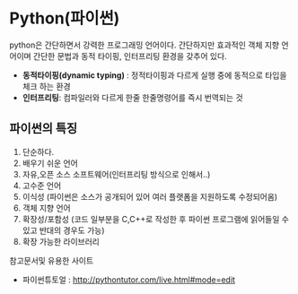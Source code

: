 Python(파이썬)
=============
python은 간단하면서 강력한 프로그래밍 언어이다. 간단하지만 효과적인 객체 지향 언어이며 간단한 문법과 동적 타이핑, 인터프리팅 환경을 갖추어 있다.

* __동적타이핑(dynamic typing)__ : 정적타이핑과 다르게 실행 중에 동적으로 타입을 체크 하는 환경
* __인터프리팅__: 컴파일러와 다르게 한줄 한줄명령어를 즉시 번역되는 것

## 파이썬의 특징

1. 단순하다.
2. 배우기 쉬운 언어
3. 자유,오픈 소스 소프트웨어(인터프리팅 방식으로 인해서..)
4. 고수준 언어
5. 이식성 (파이썬은 소스가 공개되어 있어 여러 플랫폼을 지원하도록 수정되어옴)
6. 객체 지향 언어
7. 확장성/포함성 (코드 일부분을 C,C++로 작성한 후 파이썬 프로그램에 읽어들일 수 있고 반대의 경우도 가능)
6. 확장 가능한 라이브러리

참고문서및 유용한 사이트
* 파이썬튜토얼 : http://pythontutor.com/live.html#mode=edit
